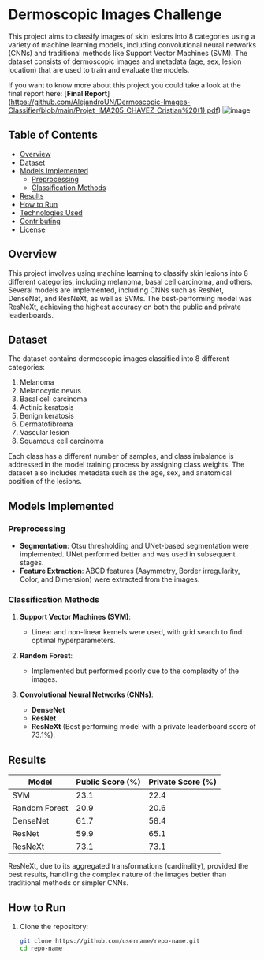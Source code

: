 # Dermoscopic Images Challenge

This project aims to classify images of skin lesions into 8 categories using a variety of machine learning models, including convolutional neural networks (CNNs) and traditional methods like Support Vector Machines (SVM). The dataset consists of dermoscopic images and metadata (age, sex, lesion location) that are used to train and evaluate the models.

If you want to know more about this project you could take a look at the final report here: [**Final Report**] (https://github.com/AlejandroUN/Dermoscopic-Images-Classifier/blob/main/Projet_IMA205_CHAVEZ_Cristian%20(1).pdf)
![image]([https://github.com/user-attachments/assets/a8b095de-5f6b-4b57-9dcf-2d02d6d42e47](https://raw.githubusercontent.com/AlejandroUN/Dermoscopic-Images-Classifier/refs/heads/main/example.png))

## Table of Contents
- [Overview](#overview)
- [Dataset](#dataset)
- [Models Implemented](#models-implemented)
  - [Preprocessing](#preprocessing)
  - [Classification Methods](#classification-methods)
- [Results](#results)
- [How to Run](#how-to-run)
- [Technologies Used](#technologies-used)
- [Contributing](#contributing)
- [License](#license)

## Overview
This project involves using machine learning to classify skin lesions into 8 different categories, including melanoma, basal cell carcinoma, and others. Several models are implemented, including CNNs such as ResNet, DenseNet, and ResNeXt, as well as SVMs. The best-performing model was ResNeXt, achieving the highest accuracy on both the public and private leaderboards.

## Dataset
The dataset contains dermoscopic images classified into 8 different categories:
1. Melanoma
2. Melanocytic nevus
3. Basal cell carcinoma
4. Actinic keratosis
5. Benign keratosis
6. Dermatofibroma
7. Vascular lesion
8. Squamous cell carcinoma

Each class has a different number of samples, and class imbalance is addressed in the model training process by assigning class weights. The dataset also includes metadata such as the age, sex, and anatomical position of the lesions.

## Models Implemented
### Preprocessing
- **Segmentation**: Otsu thresholding and UNet-based segmentation were implemented. UNet performed better and was used in subsequent stages.
- **Feature Extraction**: ABCD features (Asymmetry, Border irregularity, Color, and Dimension) were extracted from the images.

### Classification Methods
1. **Support Vector Machines (SVM)**:
   - Linear and non-linear kernels were used, with grid search to find optimal hyperparameters.
   
2. **Random Forest**:
   - Implemented but performed poorly due to the complexity of the images.
   
3. **Convolutional Neural Networks (CNNs)**:
   - **DenseNet**
   - **ResNet**
   - **ResNeXt** (Best performing model with a private leaderboard score of 73.1%).

## Results
| Model        | Public Score (%) | Private Score (%) |
|--------------|------------------|-------------------|
| SVM          | 23.1             | 22.4              |
| Random Forest| 20.9             | 20.6              |
| DenseNet     | 61.7             | 58.4              |
| ResNet       | 59.9             | 65.1              |
| ResNeXt      | 73.1             | 73.1              |

ResNeXt, due to its aggregated transformations (cardinality), provided the best results, handling the complex nature of the images better than traditional methods or simpler CNNs.

## How to Run
1. Clone the repository:
   ```bash
   git clone https://github.com/username/repo-name.git
   cd repo-name

